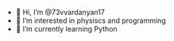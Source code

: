 - 👋 Hi, I’m @73vvardanyan17
- 👀 I’m interested in physiscs and programming
- 🌱 I’m currently learning Python 

